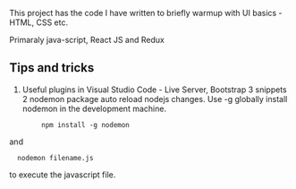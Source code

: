 This project has the code I have written to briefly warmup with UI basics - HTML, CSS etc. 

Primaraly java-script, React JS and Redux

## Tips and tricks

1.  Useful plugins in Visual Studio Code - Live Server, Bootstrap 3 snippets
2   nodemon package auto reload nodejs changes. Use -g globally install nodemon in the development machine.
```
        npm install -g nodemon
```
and
```
  nodemon filename.js
```
to execute the javascript file.
